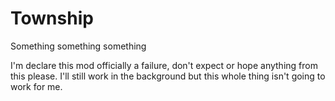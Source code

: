 # Township


Something something something

I'm declare this mod officially a failure, don't expect or hope anything from this please.
I'll still work in the background but this whole thing isn't going to work for me.